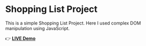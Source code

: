 # Shopping List Project
This is a simple Shopping List Project. Here I used complex DOM manipulation using JavaScript.

👉 [**LIVE Demo**](https://shopping-list-dom-sr.netlify.app/)
